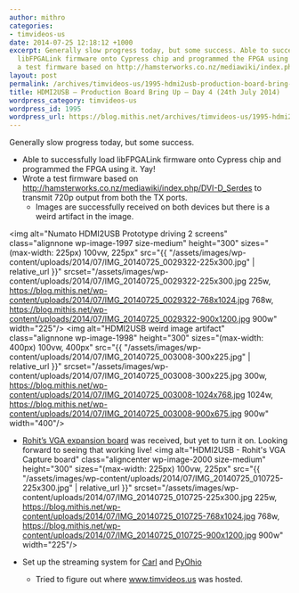 ```yaml
---
author: mithro
categories:
- timvideos-us
date: 2014-07-25 12:18:12 +1000
excerpt: Generally slow progress today, but some success. Able to successfully load
  libFPGALink firmware onto Cypress chip and programmed the FPGA using it. Yay! Wrote
  a test firmware based on http://hamsterworks.co.nz/mediawiki/index.php/DVI-D_Serdes...
layout: post
permalink: /archives/timvideos-us/1995-hdmi2usb-production-board-bring-up-day-4-24th-july-2014
title: HDMI2USB – Production Board Bring Up – Day 4 (24th July 2014)
wordpress_category: timvideos-us
wordpress_id: 1995
wordpress_url: https://blog.mithis.net/archives/timvideos-us/1995-hdmi2usb-production-board-bring-up-day-4-24th-july-2014
---
```

Generally slow progress today, but some success.
- Able to successfully load libFPGALink firmware onto Cypress chip and programmed the FPGA using it. Yay!
- Wrote a test firmware based on http://hamsterworks.co.nz/mediawiki/index.php/DVI-D_Serdes to transmit 720p output from both the TX ports.
  - Images are successfully received on both devices but there is a weird artifact in the image.

<img alt="Numato HDMI2USB Prototype driving 2 screens" class="alignnone wp-image-1997 size-medium" height="300" sizes="(max-width: 225px) 100vw, 225px" src="{{ "/assets/images/wp-content/uploads/2014/07/IMG_20140725_0029322-225x300.jpg" | relative_url }}" srcset="/assets/images/wp-content/uploads/2014/07/IMG_20140725_0029322-225x300.jpg 225w, https://blog.mithis.net/wp-content/uploads/2014/07/IMG_20140725_0029322-768x1024.jpg 768w, https://blog.mithis.net/wp-content/uploads/2014/07/IMG_20140725_0029322-900x1200.jpg 900w" width="225"/>  <img alt="HDMI2USB weird image artifact" class="alignnone wp-image-1998" height="300" sizes="(max-width: 400px) 100vw, 400px" src="{{ "/assets/images/wp-content/uploads/2014/07/IMG_20140725_003008-300x225.jpg" | relative_url }}" srcset="/assets/images/wp-content/uploads/2014/07/IMG_20140725_003008-300x225.jpg 300w, https://blog.mithis.net/wp-content/uploads/2014/07/IMG_20140725_003008-1024x768.jpg 1024w, https://blog.mithis.net/wp-content/uploads/2014/07/IMG_20140725_003008-900x675.jpg 900w" width="400"/>
- [Rohit’s VGA expansion board](http://dreamsxtrinsic.blogspot.com.au/) was received, but yet to turn it on. Looking forward to seeing that working live!
<img alt="HDMI2USB - Rohit's VGA Capture board" class="aligncenter wp-image-2000 size-medium" height="300" sizes="(max-width: 225px) 100vw, 225px" src="{{ "/assets/images/wp-content/uploads/2014/07/IMG_20140725_010725-225x300.jpg" | relative_url }}" srcset="/assets/images/wp-content/uploads/2014/07/IMG_20140725_010725-225x300.jpg 225w, https://blog.mithis.net/wp-content/uploads/2014/07/IMG_20140725_010725-768x1024.jpg 768w, https://blog.mithis.net/wp-content/uploads/2014/07/IMG_20140725_010725-900x1200.jpg 900w" width="225"/>

- Set up the streaming system for [Carl](http://nextdayvideo.com) and [PyOhio](http://www.pyohio.org/)
  - Tried to figure out where www.timvideos.us was hosted.
